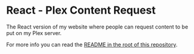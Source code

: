 # React - Plex Content Request

The React version of my website where people can request content to be put on my Plex server.

For more info you can read the [README in the root of this repository](../).

